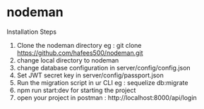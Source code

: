 # nodeman

Installation Steps
1. Clone the nodeman directory eg : git clone https://github.com/hafees500/nodeman.git
2. change local directory to nodeman
3. change database configuration in server/config/config.json
4. Set JWT secret key in server/config/passport.json
5. Run the migration script in ur CLI eg : sequelize db:migrate
6. npm run start:dev for starting the project
7. open your project in postman : http://localhost:8000/api/login

